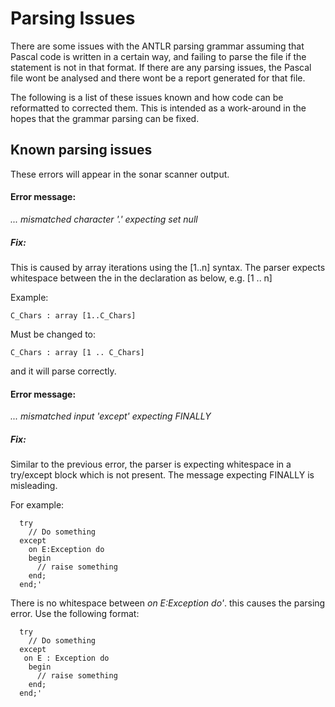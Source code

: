Parsing Issues
=
There are some issues with the ANTLR parsing grammar assuming that Pascal code is written in a 
certain way, and failing to parse the file if the statement is not in that format. If there are 
any parsing issues, the Pascal file wont be analysed and there wont be a report generated for that
file. 

The following is a list of these issues known and how code can be reformatted to corrected them.
This is intended as a work-around in the hopes that the grammar parsing can be fixed.

## Known parsing issues
These errors will appear in the sonar scanner output.

#### Error message:
*... mismatched character '.' expecting set null*

##### Fix:
This is caused by array iterations using the [1..n] syntax. The parser expects whitespace between 
the in the declaration as below, e.g. [1 .. n]

Example: 

~~~~
C_Chars : array [1..C_Chars]
~~~~

Must be changed to: 

~~~~
C_Chars : array [1 .. C_Chars]
~~~~
and it will parse correctly.

#### Error message:
*... mismatched input 'except' expecting FINALLY*

##### Fix:
Similar to the previous error, the parser is expecting whitespace in a try/except block which is not
present. The message expecting FINALLY is misleading.

For example:

	
~~~~
  try
    // Do something
  except
    on E:Exception do
    begin
      // raise something
    end;
  end;'
~~~~

There is no whitespace between *on E:Exception do'*. this causes the parsing error. Use the following
format:

~~~~
  try
    // Do something
  except
   on E : Exception do
    begin
      // raise something
    end;
  end;'
~~~~

